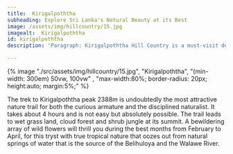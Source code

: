 ```yaml
---
title:  Kirigalpoththa
subheading: Explore Sri Lanka's Natural Beauty at its Best
image: /assets/img/hillcountry/15.jpg
imagealt:  Kirigalpoththa
id: kirigalpoththa
description: 'Paragraph: Kirigalpoththa Hill Country is a must-visit destination for nature lovers and adventure seekers'

---
```

{% image "./src/assets/img/hillcountry/15.jpg", "Kirigalpoththa", "(min-width: 300em) 50vw, 100vw" , "max-width:80%; border-radius: 20px; height:auto; margin:5%;" %}


The trek to Kirigalpoththa peak 2388m is undoubtedly the most attractive nature trail for both the curious armature and the disciplined naturalist. It takes about 4 hours and is not easy but absolutely possible. The trail leads to wet grass land, cloud forest and shrub jungle at its summit. A bewildering array of wild flowers will thrill you during the best months from February to April, for this tryst with true tropical nature that oozes out from natural springs of water that is the source of the Belihuloya and the Walawe River.

